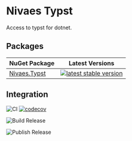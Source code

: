 # Nivaes Typst

Access to typst for dotnet.

## Packages

| NuGet Package | Latest Versions |
| --- | --- |
| [Nivaes.Typst](https://www.nuget.org/packages/Nivaes.Typst) | [![latest stable version](https://img.shields.io/nuget/v/Nivaes.Typst.svg)](https://www.nuget.org/packages/Nivaes.Typst) |


## Integration

![CI](https://github.com/Nivaes/Nivaes.Typst/workflows/CI/badge.svg) [![codecov](https://codecov.io/gh/Nivaes/Nivaes.Typst/graph/badge.svg?token=HIMJ4XQBFU)](https://codecov.io/gh/Nivaes/Nivaes.Typst)

![Build Release](https://github.com/Nivaes/Nivaes.Typst/workflows/Build%20Release/badge.svg)

![Publish Release](https://github.com/Nivaes/Nivaes.Typst/workflows/Publish%20Release/badge.svg)
